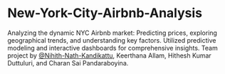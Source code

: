 # New-York-City-Airbnb-Analysis
Analyzing the dynamic NYC Airbnb market: Predicting prices, exploring geographical trends, and understanding key factors. Utilized predictive modeling and interactive dashboards for comprehensive insights. Team project by [@Nihith-Nath-Kandikattu](https://github.com/nihith-nath), Keerthana Allam, Hithesh Kumar Duttuluri, and Charan Sai Pandaraboyina.
